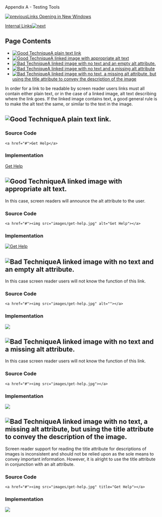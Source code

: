 Appendix A - Testing Tools

[![previous](images/left-arrow.png)Links Opening in New Windows](http://accessibility.oit.ncsu.edu/training/accessibility-handbook/link-new-window.html)

[Internal Links![next](images/right-arrow.png)](http://accessibility.oit.ncsu.edu/training/accessibility-handbook/link-internal.html)

Page Contents
-------------

-   [![Good Technique](images/checkmark-small.png "Good Technique")A plain text link](#1)
-   [![Good Technique](images/checkmark-small.png "Good Technique")A linked image with appropriate alt text](#2)
-   [![Bad Technique](images/x-small.png "Bad Technique")A linked image with no text and an empty alt attribute.](#3)
-   [![Bad Technique](images/x-small.png "Bad Technique")A linked image with no text and a missing alt attribute](#4)
-   [![Bad Technique](images/x-small.png "Bad Technique")A linked image with no text, a missing alt attribute, but using the title attribute to convey the description of the image](#5)

In order for a link to be readable by screen reader users links must all contain either plain text, or in the case of a linked image, alt text describing where the link goes. If the linked image contains text, a good general rule is to make the alt text the same, or similar to the text in the image.

![Good Technique](images/checkmark-small.png "Good Technique")A plain text link.
--------------------------------------------------------------------------------

### Source Code

~~~~ {.code}
<a href="#">Get Help</a>
~~~~

### Implementation

[Get Help](#)

![Good Technique](images/checkmark-small.png "Good Technique")A linked image with appropriate alt text.
-------------------------------------------------------------------------------------------------------

In this case, screen readers will announce the alt attribute to the user.

### Source Code

~~~~ {.code}
<a href="#"><img src="images/get-help.jpg" alt="Get Help"></a>
~~~~

### Implementation

[![Get Help](images/get-help.jpg)](#)

![Bad Technique](images/x-small.png "Bad Technique")A linked image with no text and an empty alt attribute.
-----------------------------------------------------------------------------------------------------------

In this case screen reader users will not know the function of this link.

### Source Code

~~~~ {.code}
<a href="#"><img src="images/get-help.jpg" alt=""></a>
~~~~

### Implementation

[![](images/get-help.jpg)](#)

![Bad Technique](images/x-small.png "Bad Technique")A linked image with no text and a missing alt attribute.
------------------------------------------------------------------------------------------------------------

In this case screen reader users will not know the function of this link.

### Source Code

~~~~ {.code}
<a href="#"><img src="images/get-help.jpg"></a>
~~~~

### Implementation

[![](images/get-help.jpg)](#)

![Bad Technique](images/x-small.png "Bad Technique")A linked image with no text, a missing alt attribute, but using the title attribute to convey the description of the image.
-------------------------------------------------------------------------------------------------------------------------------------------------------------------------------

Screen reader support for reading the title attribute for descriptions of images is inconsistent and should not be relied upon as the sole means to convey important information. However, it is alright to use the title attribute in conjunction with an alt attribute.

### Source Code

~~~~ {.code}
<a href="#"><img src="images/get-help.jpg" title="Get Help"></a>
~~~~

### Implementation

[![](images/get-help.jpg)](# "Get Help")
